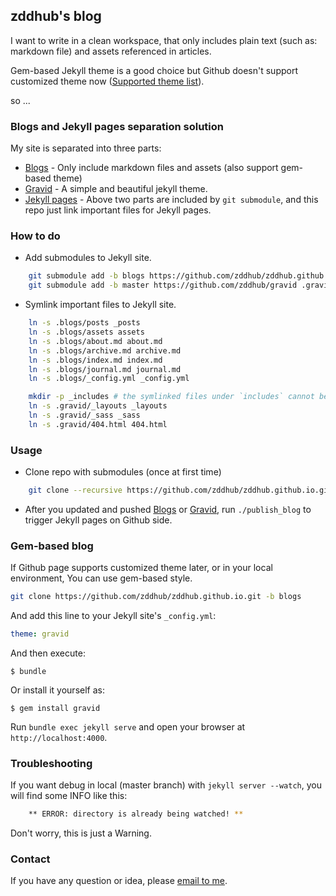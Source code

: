 zddhub's blog
-------------

I want to write in a clean workspace, that only includes plain text (such as: markdown file) and assets referenced in articles.

Gem-based Jekyll theme is a good choice but Github doesn't support customized theme now ([Supported theme list](https://pages.github.com/themes/)).

so ...


### Blogs and Jekyll pages separation solution

My site is separated into three parts:

- [Blogs](https://github.com/zddhub/zddhub.github.io/tree/blogs) - Only include markdown files and assets (also support gem-based theme)
- [Gravid](https://github.com/zddhub/gravid) - A simple and beautiful jekyll theme.
- [Jekyll pages](https://github.com/zddhub/zddhub.github.io/tree/master) - Above two parts are included by `git submodule`, and this repo just link important files for Jekyll pages.


### How to do

* Add submodules to Jekyll site.

```sh
    git submodule add -b blogs https://github.com/zddhub/zddhub.github.io .blogs
    git submodule add -b master https://github.com/zddhub/gravid .gravid
```

* Symlink important files to Jekyll site.

```sh
    ln -s .blogs/posts _posts
    ln -s .blogs/assets assets
    ln -s .blogs/about.md about.md
    ln -s .blogs/archive.md archive.md
    ln -s .blogs/index.md index.md
    ln -s .blogs/journal.md journal.md
    ln -s .blogs/_config.yml _config.yml

    mkdir -p _includes # the symlinked files under `includes` cannot be used.
    ln -s .gravid/_layouts _layouts
    ln -s .gravid/_sass _sass
    ln -s .gravid/404.html 404.html
```


### Usage

* Clone repo with submodules (once at first time)

```sh
    git clone --recursive https://github.com/zddhub/zddhub.github.io.git
```

* After you updated and pushed [Blogs](https://github.com/zddhub/zddhub.github.io/tree/blogs) or [Gravid](https://github.com/zddhub/gravid), run `./publish_blog` to trigger Jekyll pages on Github side.


### Gem-based blog

If Github page supports customized theme later, or in your local environment, You can use gem-based style.

```sh
git clone https://github.com/zddhub/zddhub.github.io.git -b blogs

```

And add this line to your Jekyll site's `_config.yml`:

```yaml
theme: gravid
```

And then execute:

    $ bundle

Or install it yourself as:

    $ gem install gravid

Run `bundle exec jekyll serve` and open your browser at `http://localhost:4000`.


### Troubleshooting

If you want debug in local (master branch) with `jekyll server --watch`, you will find some INFO like this:

```sh
    ** ERROR: directory is already being watched! **
```

Don't worry, this is just a Warning.


### Contact

If you have any question or idea, please [email to me](mailto:zddhub@gmail.com).
